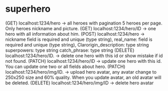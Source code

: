 # superhero
(GET) localhost:1234/hero -> all heroes with pagination 5 heroes per page. Only heroes nickname and picture.
(GET) localhost:1234/hero/ID -> one hero with all information about him.
(POST) localhost:1234/hero  ->  nickname field is required and unique (type string), real_name: field is required and unique (type string), Clarorigin_description: type string  superpowers: type string  catch_phrase: type string
(DELETE) localhost:1234/hero/ID. -> delete one hero with this id or show mistake if id not found.
(PATCH) localhost:1234/hero/ID -> update one hero with this id. You can update one two or all fields about hero.
(PATCH) localhost:1234/hero/img/ID.  -> upload hero avatar, any avatar change to 250x250 size and 60% quality. When you update avatar, an old avatar will be deleted. 
(DELETE) localhost:1234/hero/img/ID  -> delete hero avatar
